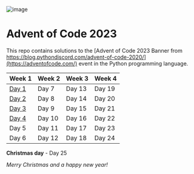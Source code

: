 ![image](https://github.com/leolion3/advent-of-code-2023/assets/45939246/1121e7ce-c1cd-4b94-9f5d-f7ff8a5c65d9)

# Advent of Code 2023

This repo contains solutions to the [Advent of Code 2023 Banner from https://blog.pythondiscord.com/advent-of-code-2020/](https://adventofcode.com/) event in the Python programming language.

| Week 1 | Week 2 | Week 3 | Week 4 |
| - | - | - | - |
| [Day 1](01-trebuchet) | Day 7 | Day 13 | Day 19 |
| [Day 2](02-cube-conundrum) | Day 8 | Day 14 | Day 20 |
| [Day 3](03-gear-ratios) | Day 9 | Day 15 | Day 21 |
| [Day 4](04-scratchcards) | Day 10 | Day 16 | Day 22 |
| Day 5 | Day 11 | Day 17 | Day 23 |
| Day 6 | Day 12 | Day 18 | Day 24 |

**Christmas day** - Day 25

*Merry Christmas and a happy new year!*
